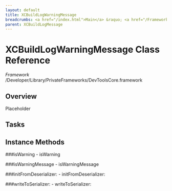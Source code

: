 ```yaml
---
layout: default
title: XCBuildLogWarningMessage
breadcrumbs: <a href="/index.html">Main</a> &raquo; <a href="/Frameworks.html">Framework</a> &raquo; <a href="/Frameworks/DevToolsCore.html">DevToolsCore</a> &raquo; XCBuildLogWarningMessage
parent: XCBuildLogMessage 
---
```

# XCBuildLogWarningMessage Class Reference

*Framework* /Developer/Library/PrivateFrameworks/DevToolsCore.framework

## Overview

Placeholder

## Tasks

## Instance Methods

<a name="-isWarning"></a>
###isWarning
    - isWarning

<a name="-isWarningMessage"></a>
###isWarningMessage
    - isWarningMessage

<a name="-initFromDeserializer:"></a>
###initFromDeserializer:
    - initFromDeserializer:

<a name="-writeToSerializer:"></a>
###writeToSerializer:
    - writeToSerializer:


